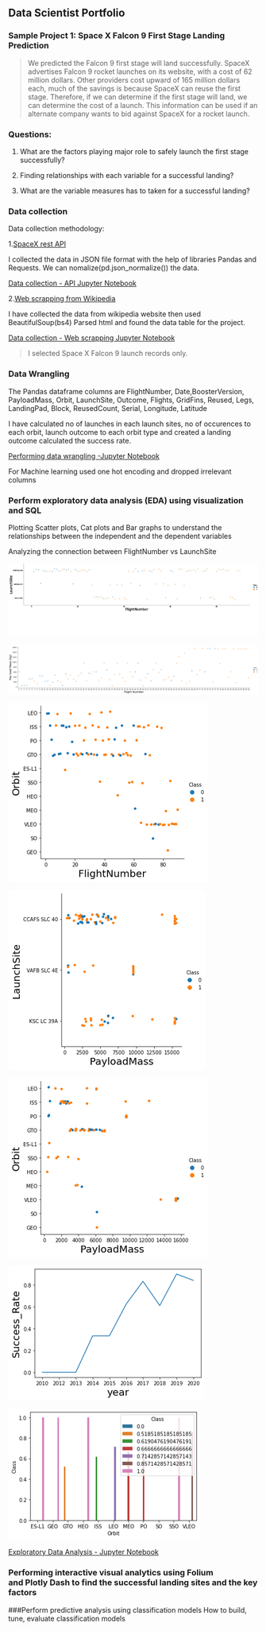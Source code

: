 ## Data Scientist Portfolio

### Sample Project 1: Space X Falcon 9 First Stage Landing Prediction
>We predicted the Falcon 9 first stage will land successfully. SpaceX advertises Falcon 9 rocket launches on its website, with a cost of 62 million dollars.
Other providers cost upward of 165 million dollars each, much of the savings is because SpaceX can reuse the first stage. 
Therefore, if we can determine if the first stage will land, we can determine the cost of a launch. This information can be used if an alternate company wants to bid against SpaceX for a rocket launch.

### Questions:

1. What are the factors playing major role to safely launch the first stage successfully?

2. Finding relationships with each variable for a successful landing?

3. What are the variable measures has to taken for a successful landing?

### Data collection

Data collection methodology:

1.[SpaceX rest API](https://api.spacexdata.com/v4/rockets/)

   I collected the data in JSON file format with the help of libraries Pandas and Requests. We can nomalize(pd.json_normalize()) the data.
   
   [Data collection - API Jupyter Notebook](https://github.com/HariharasudhanRajaguru-DS/IBM_Data-Science-/blob/main/jupyter-labs-spacex-data-collection-api.ipynb)
   
2.[Web scrapping from Wikipedia](https://en.wikipedia.org/w/index.php?title=List_of_Falcon_9_and_Falcon_Heavy_launches&oldid=1027686922)

   I have collected the data from wikipedia website then used BeautifulSoup(bs4) Parsed html and found the data table for the project.
   
   [Data collection - Web scrapping Jupyter Notebook](https://github.com/HariharasudhanRajaguru-DS/IBM_Data-Science-/blob/main/CapstoneProject_Web%20Scraping%20(1).ipynb)

>I selected Space X Falcon 9 launch records only.

### Data Wrangling

The Pandas dataframe columns are FlightNumber, Date,BoosterVersion, PayloadMass, Orbit, LaunchSite, Outcome, Flights, GridFins, Reused, Legs, LandingPad, Block, ReusedCount, Serial, Longitude, Latitude

I have calculated no of launches in each launch sites, no of occurences to each orbit, launch outcome to each orbit type and created a landing outcome calculated the success rate. 

[Performing data wrangling -Jupyter Notebook](https://github.com/HariharasudhanRajaguru-DS/IBM_Data-Science-/blob/main/Capstone_project-week1_Data%20Wrangling.ipynb)

For Machine learning used one hot encoding and dropped irrelevant columns 

### Perform exploratory data analysis (EDA) using visualization and SQL

Plotting Scatter plots, Cat plots and Bar graphs to understand the relationships between the independent and the dependent variables

Analyzing the connection between FlightNumber vs LaunchSite


![](/images/LaunchSite%20vs%20FlightNumber.jpg)



![](/images/FlightNumber%20vs.%20PayloadMass.png)




![](/images/FlightNumber%20and%20Orbit%20type.png)




![](/images/Payload%20and%20Launch%20Site.png)




![](/images/Payload%20and%20Orbit%20type.png)




![](/images/launch%20success%20yearly%20trend.png)





![](/images/success%20rate%20of%20each%20orbit%20type.png)





[Exploratory Data Analysis - Jupyter Notebook](https://github.com/HariharasudhanRajaguru-DS/IBM_Data-Science-/blob/main/Capstone_project-week2-DataAnalysis_EDA_matplotlib.ipynb)

### Performing interactive visual analytics using Folium and Plotly Dash to find the successful landing sites and the key factors
###Perform predictive analysis using classification models
How to build, tune, evaluate classification models




